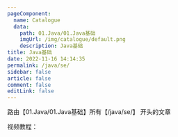 ```yaml
---
pageComponent: 
  name: Catalogue
  data: 
    path: 01.Java/01.Java基础
    imgUrl: /img/catalogue/default.png
    description: Java基础
title: Java基础
date: 2022-11-16 14:14:35
permalink: /java/se/
sidebar: false
article: false
comment: false
editLink: false
---
```


路由【01.Java/01.Java基础】所有【/java/se/】 开头的文章

视频教程：

